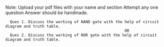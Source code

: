 Note: Upload your pdf files with your name and section
      Attempt any one question
      Answer should be handmade.
      
      Ques 1. Discuss the working of NAND gate with the help of circuit diagram and truth table.
                                                        OR
      Ques 2. Discuss the working of NOR gate with the help of circuit diagram and truth table.
